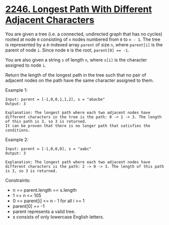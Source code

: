 # [2246. Longest Path With Different Adjacent Characters](https://leetcode.com/problems/longest-path-with-different-adjacent-characters/)
 
You are given a tree (i.e. a connected, undirected graph that has no cycles) rooted at node `0` consisting of `n` nodes numbered from `0` to `n - 1`. The tree is represented by a `0`-indexed array `parent` of size `n`, where `parent[i]` is the parent of node `i`. Since node `0` is the root, `parent[0] == -1`.

You are also given a string `s` of length `n`, where `s[i]` is the character assigned to node `i`.

Return the length of the longest path in the tree such that no pair of adjacent nodes on the path have the same character assigned to them.


Example 1:

    Input: parent = [-1,0,0,1,1,2], s = "abacbe"
    Output: 3

    Explanation: The longest path where each two adjacent nodes have different characters in the tree is the path: 0 -> 1 -> 3. The length of this path is 3, so 3 is returned.
    It can be proven that there is no longer path that satisfies the conditions. 

Example 2:

    Input: parent = [-1,0,0,0], s = "aabc"
    Output: 3

    Explanation: The longest path where each two adjacent nodes have different characters is the path: 2 -> 0 -> 3. The length of this path is 3, so 3 is returned.
 

Constraints:

* n == parent.length == s.length
* 1 <= n <= 105
* 0 <= parent[i] <= n - 1 for all i >= 1
* parent[0] == -1
* parent represents a valid tree.
* s consists of only lowercase English letters.
